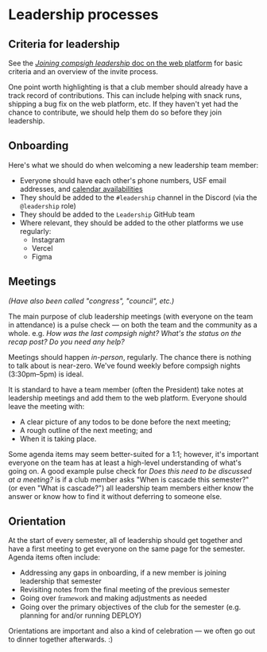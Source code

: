 # Leadership processes

## Criteria for leadership

See the [*Joining compsigh leadership* doc on the web platform](https://compsigh.club/docs/leadership/joining) for basic criteria and an overview of the invite process.

One point worth highlighting is that a club member should already have a track record of contributions. This can include helping with snack runs, shipping a bug fix on the web platform, etc. If they haven't yet had the chance to contribute, we should help them do so before they join leadership.

## Onboarding

Here's what we should do when welcoming a new leadership team member:

- Everyone should have each other's phone numbers, USF email addresses, and [calendar availabilities](/Sharing%20calendar%20availabilities.md)
- They should be added to the `#leadership` channel in the Discord (via the `@leadership` role)
- They should be added to the `Leadership` GitHub team
- Where relevant, they should be added to the other platforms we use regularly:
  - Instagram
  - Vercel
  - Figma

## Meetings

*(Have also been called "congress", "council", etc.)*

The main purpose of club leadership meetings (with everyone on the team in attendance) is a pulse check — on both the team and the community as a whole. e.g. *How was the last compsigh night?* *What's the status on the recap post?* *Do you need any help?*

Meetings should happen *in-person*, regularly. The chance there is nothing to talk about is near-zero. We've found weekly before compsigh nights (3:30pm–5pm) is ideal.

It is standard to have a team member (often the President) take notes at leadership meetings and add them to the web platform. Everyone should leave the meeting with:

- A clear picture of any todos to be done before the next meeting;
- A rough outline of the next meeting; and
- When it is taking place.

Some agenda items may seem better-suited for a 1:1; however, it's important everyone on the team has at least a high-level understanding of what's going on. A good example pulse check for *Does this need to be discussed at a meeting?* is if a club member asks "When is cascade this semester?" (or even "What is cascade?") all leadership team members either know the answer or know how to find it without deferring to someone else.

## Orientation

At the start of every semester, all of leadership should get together and have a first meeting to get everyone on the same page for the semester. Agenda items often include:

- Addressing any gaps in onboarding, if a new member is joining leadership that semester
- Revisiting notes from the final meeting of the previous semester
- Going over <span style="font-family: Delko">framework</span> and making adjustments as needed
- Going over the primary objectives of the club for the semester (e.g. planning for and/or running DEPLOY)

Orientations are important and also a kind of celebration — we often go out to dinner together afterwards. :)
